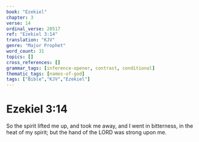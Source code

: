 ```yaml
---
book: "Ezekiel"
chapter: 3
verse: 14
ordinal_verse: 20517
ref: "Ezekiel 3:14"
translation: "KJV"
genre: "Major Prophet"
word_count: 31
topics: []
cross_references: []
grammar_tags: [inference-opener, contrast, conditional]
thematic_tags: [names-of-god]
tags: ["Bible","KJV","Ezekiel"]
---
```


# Ezekiel 3:14

So the spirit lifted me up, and took me away, and I went in bitterness, in the heat of my spirit; but the hand of the LORD was strong upon me.
